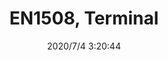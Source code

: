 ﻿---
layout: post 
title: EN1508, Terminal
tags: FA EN
categories: wire-cable
overview: EN1508, Terminal
part_number: EN1508
thumb_img: static/202007/430-thumb-20200704112243.jpg
small_img: static/202007/430-20200704112243.jpg
date: 2020/7/4 3:20:44
---



